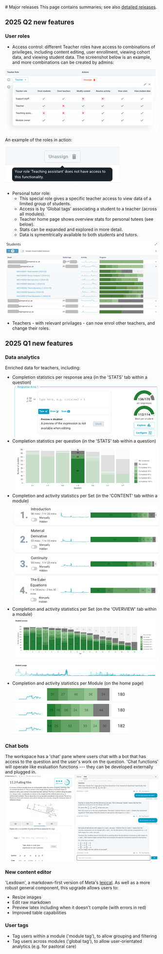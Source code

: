 # Major releases
This page contains summaries; see also [detailed releases](detailed_releases.md).
## 2025 Q2 new features

### User roles

- Access control: different Teacher roles have access to combinations of privileges, including content editing, user enrollment, viewing cohort data, and viewing student data. The screenshot below is an example, and more combinations can be created by admins:

![A table of roles and access rights, with ticks and crosses in the rows and columns](../assets/releases/TeacherRoles.png)

An example of the roles in action:

![Hover over a grey button says "your role 'Teaching assistant' does not have access to this functionality'"](../assets/releases/TeacherRoles2.png)

- Personal tutor role: 
	- This special role gives a specific teacher access to view data of a limited group of students.
	- Access is by 'Global tags' associating a student to a teacher (across all modules).
	- Teacher home page shows overview stats for personal tutees (see below).
	- Stats can be expanded and explored in more detail.
	- Data is symemtrically available to both students and tutors.

![Screenshot of a table 'Students' listing anonymised students and their activity and progress in graphs. Data for one student has been expanded to show module-level data.](../assets/releases/PersonalTutorAnalytics.png)

- Teachers - with relevant privilages - can now enrol other teachers, and change their roles.

## 2025 Q1 new features

### Data analytics

Enriched data for teachers, including:

- Completion statistics per response area (in the 'STATS' tab within a question)
![](../assets/releases/2025Q1_RA_stats.png)
- Completion statistics per question (in the 'STATS' tab within a question) 
![](../assets/releases/2025Q1_question_stats.png)
- Completion and activity statistics per Set (in the 'CONTENT' tab within a module) 
![](../assets/releases/2025Q1_set_stats.png)
- Completion and activity statistics per Set (on the 'OVERVIEW' tab within a module) 
![](../assets/releases/2025Q1_set_stats_2.png)
- Completion and activity statistics per Module (on the home page) 
![](../assets/releases/2025Q1_module_stats.png)

### Chat bots

The workspace has a 'chat' pane where users chat with a bot that has access to the question and the user's work on the question. 'Chat functions' will operate like evaluation functions --- they can be developed externally and plugged in. 
![](../assets/releases/2025Q1_chatbots.png)


### New content editor 

'Lexdown', a markdown-first version of Meta's [lexical](https://lexical.dev/). As well as a more robust general component, this upgrade allows users to:

- Resize images
- Edit raw markdown
- Preview latex including when it doesn't compile (with errors in red) 
- Improved table capabilities

### User tags

- Tag users within a module ('module tag'), to allow grouping and filtering
- Tag users across modules ('global tag'), to allow user-orientated analytics (e.g. for pastoral care)

